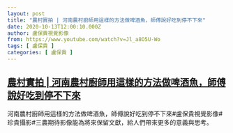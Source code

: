 ```yaml
---
layout: post
title: "農村實拍 | 河南農村廚師用這樣的方法做啤酒魚，師傅說好吃到停不下來"
date: 2020-10-13T12:00:10.000Z
author: 盧保貴視覺影像
from: https://www.youtube.com/watch?v=Jl_a8O5U-Wo
tags: [ 盧保貴 ]
categories: [ 盧保貴 ]
---
```

<!--1602590410000-->
[農村實拍 | 河南農村廚師用這樣的方法做啤酒魚，師傅說好吃到停不下來](https://www.youtube.com/watch?v=Jl_a8O5U-Wo)
------

<div>
河南農村廚師用這樣的方法做啤酒魚，師傅說好吃到停不下來#盧保貴視覺影像#珍貴攝影#三農期待影像能為將來保留文獻，給人們帶來更多的意義與思考。
</div>
